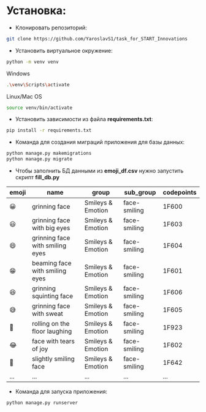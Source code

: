 # Установка:
* Клонировать репозиторий:
```bash
git clone https://github.com/YaroslavS1/task_for_START_Innovations
```
* Установить виртуальное окружение:
```bash
python -m venv venv
```
Windows
```bash
.\venv\Scripts\activate
```
Linux/Mac OS
```bash
source venv/bin/activate
```
* Установить зависимости из файла **requirements.txt**:
```bash
pip install -r requirements.txt
```
* Команда для создания миграций приложения для базы данных:
```bash
python manage.py makemigrations
python manage.py migrate
```
* Чтобы заполнить БД данными из **emoji_df.csv** нужно запустить скрипт **fill_db.py**

emoji|name|group|sub_group|codepoints
--- | --- | --- | --- | ---
|😀|grinning face|Smileys & Emotion|face-smiling|1F600|
|😃|grinning face with big eyes|Smileys & Emotion|face-smiling|1F603|
|😄|grinning face with smiling eyes|Smileys & Emotion|face-smiling|1F604|
|😁|beaming face with smiling eyes|Smileys & Emotion|face-smiling|1F601|
|😆|grinning squinting face|Smileys & Emotion|face-smiling|1F606|
|😅|grinning face with sweat|Smileys & Emotion|face-smiling|1F605|
|🤣|rolling on the floor laughing|Smileys & Emotion|face-smiling|1F923|
|😂|face with tears of joy|Smileys & Emotion|face-smiling|1F602|
|🙂|slightly smiling face|Smileys & Emotion|face-smiling|1F642|
|...|...|...|...|...|

* Команда для запуска приложения:
```bash
python manage.py runserver
```